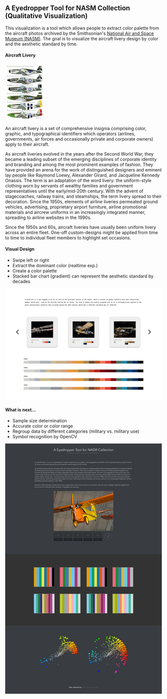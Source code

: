 ## A Eyedropper Tool for NASM Collection (Qualitative Visualization)

This visualization is a tool which allows people to extract color palette from the aircraft photos archived by the Smithsonian's [National Air and Space Museum (NASM)](https://airandspace.si.edu/). The goal is to visualize the aircraft livery design by color and the aesthetic standard by time.

#### Aircraft Livery

<img src="https://github.com/yujunmjiang/major-studio-1-fall-20/blob/master/p2_air_and_space_color/document/P51.jpg" width="25%"/>

An aircraft livery is a set of comprehensive insignia comprising color, graphic, and typographical identifiers which operators (airlines, governments, air forces and occasionally private and corporate owners) apply to their aircraft.

As aircraft liveries evolved in the years after the Second World War, they became a leading subset of the emerging disciplines of corporate identity and branding and among the most prominent examples of fashion. They have provided an arena for the work of distinguished designers and eminent lay people like Raymond Loewy, Alexander Girard, and Jacqueline Kennedy Onassis. The term is an adaptation of the word livery: the uniform-style clothing worn by servants of wealthy families and government representatives until the early/mid-20th century. With the advent of stagecoaches, railway trains, and steamships, the term livery spread to their decoration. Since the 1950s, elements of airline liveries permeated ground vehicles, advertising, proprietary airport furniture, airline promotional materials and aircrew uniforms in an increasingly integrated manner, spreading to airline websites in the 1990s.

Since the 1950s and 60s, aircraft liveries have usually been uniform livery across an entire fleet. One-off custom-designs might be applied from time to time to individual fleet members to highlight set occasions.

#### Visual Design

- Swipe left or right
- Extract the dominant color (realtime exp.)
- Create a color palette
- Stacked bar chart (gradient) can represent the aesthetic standard by decades

<img src="https://github.com/yujunmjiang/major-studio-1-fall-20/blob/master/p2_air_and_space_color/document/ToW.png">

#### What is next...

- Sample size determination
- Accurate color or color range
- Regroup data by different categories (military vs. military use)
- Symbol recognition by OpenCV

<img src="https://github.com/yujunmjiang/major-studio-1-fall-20/blob/master/p2_air_and_space_color/document/newDev.jpg">
